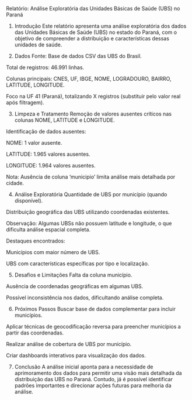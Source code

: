Relatório: Análise Exploratória das Unidades Básicas de Saúde (UBS) no Paraná

1. Introdução
Este relatório apresenta uma análise exploratória dos dados das Unidades Básicas de Saúde (UBS) no estado do Paraná, com o objetivo de compreender a distribuição e características dessas unidades de saúde.

2. Dados
Fonte: Base de dados CSV das UBS do Brasil.

Total de registros: 46.991 linhas.

Colunas principais: CNES, UF, IBGE, NOME, LOGRADOURO, BAIRRO, LATITUDE, LONGITUDE.

Foco na UF 41 (Paraná), totalizando X registros (substituir pelo valor real após filtragem).

3. Limpeza e Tratamento
Remoção de valores ausentes críticos nas colunas NOME, LATITUDE e LONGITUDE.

Identificação de dados ausentes:

NOME: 1 valor ausente.

LATITUDE: 1.965 valores ausentes.

LONGITUDE: 1.964 valores ausentes.

Nota: Ausência de coluna ‘municipio’ limita análise mais detalhada por cidade.

4. Análise Exploratória
Quantidade de UBS por município (quando disponível).

Distribuição geográfica das UBS utilizando coordenadas existentes.

Observação: Algumas UBSs não possuem latitude e longitude, o que dificulta análise espacial completa.

Destaques encontrados:

Municípios com maior número de UBS.

UBS com características específicas por tipo e localização.

5. Desafios e Limitações
Falta da coluna município.

Ausência de coordenadas geográficas em algumas UBS.

Possível inconsistência nos dados, dificultando análise completa.

6. Próximos Passos
Buscar base de dados complementar para incluir municípios.

Aplicar técnicas de geocodificação reversa para preencher municípios a partir das coordenadas.

Realizar análise de cobertura de UBS por município.

Criar dashboards interativos para visualização dos dados.

7. Conclusão
A análise inicial aponta para a necessidade de aprimoramento dos dados para permitir uma visão mais detalhada da distribuição das UBS no Paraná. Contudo, já é possível identificar padrões importantes e direcionar ações futuras para melhoria da análise.